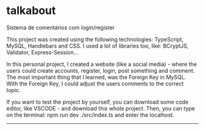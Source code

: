 # talkabout
 Sistema de comentários com login/register

 This project was created using the following technologies: TypeScript, MySQL, Handlebars and CSS.
 I used a lot of libraries too, like: BCryptJS, Validator, Express-Session...

 In this personal project, I created a website (like a social media) - where the users could create accounts, register, login, post something and comment.
 The most important thing that I learned, was the Foreign Key in MySQL. With the Foreign Key, I could adjust the users comments to the correct topic.

 If you want to test the project by yourself, you can download some code editor, like VSCODE - and download this whole project.
 Then, you can type on the terminal: npm run dev ./src/index.ts and enter the localhost. 

 ------------------------------------------------------------------------------------------------------------------------------------------------------------------------------
